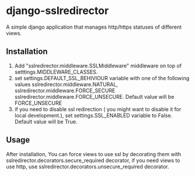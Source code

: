 # django-sslredirector
A simple django application that manages http/https statuses of different views.  

## Installation

1. Add "sslredirector.middleware.SSLMiddleware" middleware on top of setttings.MIDDLEWARE_CLASSES.
2. set settings.DEFAULT_SSL_BEHIVIOUR variable with one of the following values sslredirector.middleware.NATURAL, sslredirector.middleware.FORCE\_SECURE
sslredirector.middleware.FORCE\_UNSECURE.  Default value will be FORCE\_UNSECURE
3. if you need to disable ssl redirection ( you might want to disable it for local development.), set settings.SSL\_ENABLED variable to False. Default value will be True.

## Usage

After installation, You can force views to use ssl by decorating them with  sslredirector.decorators.secure_required decorator, if you need views to use http, use sslredirector.decorators.unsecure_required decorator.
